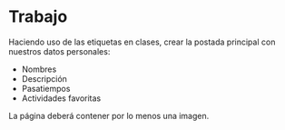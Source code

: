 # Trabajo
Haciendo uso de las etiquetas en clases, crear la postada principal con nuestros datos personales:
- Nombres
- Descripción
- Pasatiempos
- Actividades favoritas 
  
  
 La página deberá contener por lo menos una imagen.
